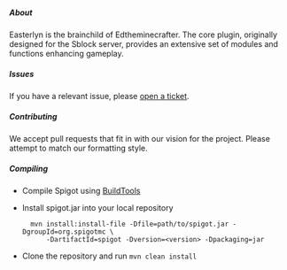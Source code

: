 ##### About
Easterlyn is the brainchild of Edtheminecrafter. The core plugin, originally designed for the Sblock server, provides an extensive set of modules and functions enhancing gameplay.

##### Issues
If you have a relevant issue, please [open a ticket](https://github.com/SblockCo/Sblock/issues/new).

##### Contributing
We accept pull requests that fit in with our vision for the project. Please attempt to match our formatting style.

##### Compiling
* Compile Spigot using [BuildTools](https://www.spigotmc.org/wiki/buildtools/)
* Install spigot.jar into your local repository

        mvn install:install-file -Dfile=path/to/spigot.jar -DgroupId=org.spigotmc \
            -DartifactId=spigot -Dversion=<version> -Dpackaging=jar
* Clone the repository and run `mvn clean install`
